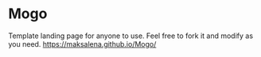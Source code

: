 # Mogo
Template landing page for anyone to use. Feel free to fork it and modify as you need.
https://maksalena.github.io/Mogo/
